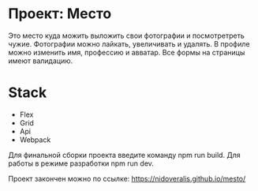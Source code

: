 # Проект: Место

Это место куда можить выложить свои фотографии и посмотретреть чужие. Фотографии можно лайкать, увеличивать и удалять. В профиле можно изменить имя, профессию и авватар. Все формы на страницы имеют валидацию.

# Stack
+ Flex
+ Grid
+ Api
+ Webpack

Для финальной сборки проекта введите команду npm run build. Для работы в режиме разработки npm run dev.

Проект закончен можно по ссылке: https://nidoveralis.github.io/mesto/